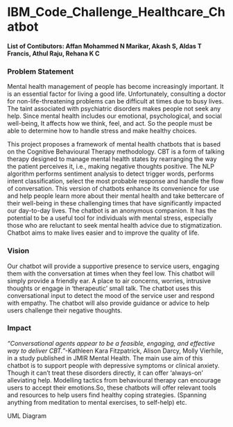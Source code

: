 # IBM_Code_Challenge_Healthcare_Chatbot
**List of Contibutors:
Affan Mohammed N Marikar, Akash S, Aldas T Francis, Athul Raju, Rehana K C**

### Problem Statement
Mental health management of people has become increasingly important. It is an essential factor for living a good life. Unfortunately, consulting a doctor for non-life-threatening problems can be difficult at times due to busy lives. The taint associated with psychiatric disorders makes people not seek any help. Since mental health includes our emotional, psychological, and social well-being, It affects how we think, feel, and act. So the people must be able to determine how to handle stress and make healthy choices. 

This project proposes a framework of mental health chatbots that is based on the Cognitive Behavioural Therapy methodology. CBT is a form of talking therapy designed to manage mental health states by rearranging the way the patient perceives it, i.e., making negative thoughts positive. 
The NLP algorithm performs sentiment analysis to detect trigger words, performs intent classification, select the most probable response and handle the flow of conversation. This version of chatbots enhance its convenience for use and help people learn more about their mental health and take bettercare of their well-being in these challenging times that have significantly impacted our day-to-day lives. The chatbot is an anonymous companion. It has the potential to be a useful tool for individuals with mental stress, especially those who are reluctant to seek mental health advice due to stigmatization. Chatbot aims to make lives easier and to improve the quality of life.

### Vision
Our chatbot will provide a supportive presence to service users, engaging them with the conversation at times when they feel low. This chatbot will simply provide a friendly ear. A place to air concerns, worries, intrusive thoughts or engage in ‘therapeutic’ small talk. The chatbot uses this conversational input to detect the mood of the service user and respond with empathy. The chatbot will also provide guidance or advice to help users challenge their negative thoughts.

### Impact
_“Conversational agents appear to be a feasible, engaging, and effective way to deliver CBT.”_-Kathleen Kara Fitzpatrick, Alison Darcy, Molly Vierhile, in a study published in JMIR Mental Health. The main use aim of this chatbot is to support people with depressive symptoms or clinical anxiety. Though it can’t treat these disorders directly, it can offer ‘always-on’ alleviating help. Modelling tactics from behavioural therapy can encourage users to accept their emotions.So, these chatbots will offer relevant tools and resources to help users find healthy coping strategies. (Spanning anything from meditation to mental exercises, to self-help) etc.

UML Diagram


